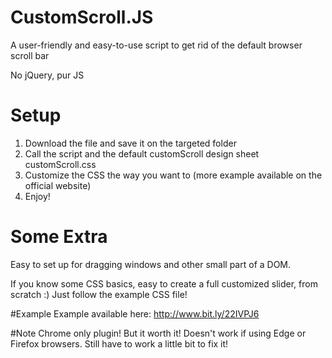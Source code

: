 # CustomScroll.JS
A user-friendly and easy-to-use script to get rid of the default browser scroll bar

No jQuery, pur JS

# Setup
1. Download the file and save it on the targeted folder
2. Call the script and the default customScroll design sheet customScroll.css
3. Customize the CSS the way you want to (more example available on the official website)
4. Enjoy!

# Some Extra
Easy to set up for dragging windows and other small part of a DOM.

If you know some CSS basics, easy to create a full customized slider, from scratch :) Just follow the example CSS file!

#Example
Example available here: http://www.bit.ly/22IVPJ6

#Note
Chrome only plugin! But it worth it!
Doesn't work if using Edge or Firefox browsers. 
Still have to work a little bit to fix it!
